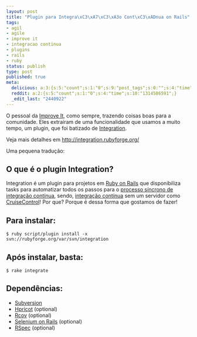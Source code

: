 ```yaml
---
layout: post
title: "Plugin para Integra\xC3\xA7\xC3\xA3o Cont\xC3\xADnua on Rails"
tags:
- agil
- agile
- improve it
- integracao continua
- plugins
- rails
- ruby
status: publish
type: post
published: true
meta:
  delicious: a:3:{s:5:"count";s:1:"0";s:9:"post_tags";s:0:"";s:4:"time";s:10:"1229527070";}
  reddit: a:2:{s:5:"count";s:1:"0";s:4:"time";s:10:"1314586591";}
  _edit_last: "2440922"
---
```

O pessoal da [Improve It](://www.improveit.com.br), como sempre, trazendo coisas boas para a comunidade. Eles extraíram de uma funcionalidade que usamos a muito tempo, um plugin, que foi batizado de [Integration](://integration.rubyforge.org/).

Veja mais detalhes em <http://integration.rubyforge.org/>

Uma pequena tradução:

## O que é o plugin Integration?

Integration é um plugin para projetos em [Ruby on Rails](://www.rubyonrails.org/) que disponibiliza tasks para automatizar todos os passos para o [processo síncrono de integração contínua](://jamesshore.com/Blog/Why%20I%20Dont%20Like%20CruiseControl.html), sendo, [integração contínua](://martinfowler.com/articles/continuousIntegration.html) sem um servidor como [CruiseControl](://cruisecontrol.sourceforge.net/)! Por que? Porque é dessa forma que gostamos de fazer!

## Para instalar:

	$ ruby script/plugin install -x svn://rubyforge.org/var/svn/integration

## Após instalar, basta:

	$ rake integrate

## Dependências:

* [Subversion](http://subversion.tigris.org)
* [Hpricot](http://code.whytheluckystiff.net/hpricot) (optional)
* [Rcov](http://eigenclass.org/hiki.rb?rcov) (optional)
* [Selenium on Rails](http://selenium-on-rails.openqa.org) (optional)
* [RSpec](http://rspec.info) (optional)
